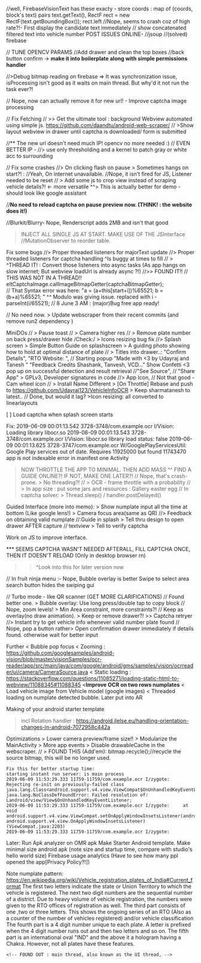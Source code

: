 //well, FirebaseVisionText has these exacty  - store coords : map of (coords, block's text) pairs
	text.getText(), RectF rect = new RectF(text.getBoundingBox()); rect.left
//Nope, seems to crash coz of high rate?!-  First display the candidate text immediately
// show concatenated filtered text into vehicle number
POST ISSUES ONLINE-
//jsoup
//(solved) firebase

// TUNE OPENCV PARAMS
//Add drawer and clean the top boxes
//back button confirm 
	-> **make it into boilerplate along with simple permissions handler**

//>Debug bitmap reading on firebase	=> It was synchronization issue, isProcessing isn't good as it waits on main thread. But why'd it not run the task ever?!

// Nope, now can actually remove it for new url! - Improve captcha image processing

// Fix Fetching 
	// >> Get the ultimate tool : background Webview automated using simple js.
		https://github.com/daandtu/android-web-scraper/
	//	>Show layout webview in drawer until captcha is downloaded/ form is submitted

//** The new url doesn't need much IP! opencv no more needed :)
// EVEN BETTER IP -
	//> use only thresholding and a kernel to patch gray or white acc to surrounding

// Fix some crashes
	//> On clicking flash on pause
	 > Sometimes hangs on start?! : 
		//Yeah, On internet unavailable.
		//Nope, it isn't fired for JS, Listener needed to be reset
// > Add some js to crop view instead of scraping vehicle details?! <- more versatile
 	^^> This is actually better for demo - should look like google assistant

//**No need to reload captcha on pause preview now. (THINK! : the website does it!)**

//Blurkit/Blurry- Nope, Renderscript adds 2MB and isn't that good

> INJECT ALL SINGLE JS AT START. MAKE USE OF THE JSInterface
	//MutationObserver to reorder table.

Fix some bugs
	//> Proper threaded listeners for majorText update
	//> Proper threaded listeners for captcha handling
		^Is buggy at times to fill
	// > ^THREAD IT! : Convert those listeners into async tasks (As app hangs on slow internet; But webview loadUrl is already async ?!) 
	//>> FOUND IT!! // THIS WAS NOT IN A THREAD!!
                  eltCaptchaImage.callImageBitmapGetter(captchaBitmapGetter);		
	// That Syntax error was here:
		"a = (a+this[start+i])%65521; b = (b+a)%65521; "
		^^ Modulo was giving issue. replaced with i - parseInt(i/65521);
	// 8 June 3 AM : (major)Bug free app ready!

// No need now. > Update webscraper from their recent commits (and remove run2 dependency )

MiniDOs 
	// > Pause toast
	// > Camera higher res
	// > Remove plate number on back press/drawer hide
	/Check:/ > Icons resizing bug fix
	//> Splash screen
		> Simple Button Guide on splashscreen
		> A guiding photo showing how to hold at optimal distance of plate
	// > Titles into drawer..: "Confirm Details", "RTO Website: ",
	// Starting popup "Made with <3 by <link>Udayraj and <link>Tanesh "
		"Feedback Credits <insta>Shashank, Tanvesh, VCD..."
	Show Confetti <3 pop up on successful detection and result retrieval
	//"<git>See Source", 
	//	"Share App"
	> GPLv3, Developer signatures in code
	//> App Icon, 
	// Not that good -  Cam wheel icon
	// > Install Name Different
	> [On Throttle] Rebase and push to https://github.com/Udayraj123/VehicleInfoOCR
		> Keep sharmatanesh to latest..
	// Done, but would it lag? >Icon resizing: all converted to linearlayouts

[ ] Load captcha when splash screen starts

Fix: 
2019-06-09 00:01:13.542 3728-3748/com.example.ocr I/Vision: Loading library libocr.so
2019-06-09 00:01:13.543 3728-3748/com.example.ocr I/Vision: libocr.so library load status: false
2019-06-09 00:01:13.625 3728-3747/com.example.ocr W/GooglePlayServicesUtil: Google Play services out of date.  Requires 11925000 but found 11743470
app is not indexable error in manifest one Activity


> NOW THROTTLE THE APP TO MINIMAL. THEN ADD MASS
	^^ FIND A GUIDE ONLINE?! IF NOT, MAKE ONE LATER?!
	// Nope, that's crash-prone. > No threading?!
	// > OCR - frame throttle with a probability
	// > In app size : put some jars and resources : Gallery easter egg	
	// In captcha solver: > Thread.sleep() / handler.postDelayed()


Guided Interface (more into memo):
	> Show numplate input all the time at bottom (Like google lens!)
	> Camera focus area(same as QR)
	//> Feedback on obtaining valid numplate
	//:Guide in splash > Tell thru design to open drawer AFTER capture
	// textview > Tell to verify captcha

Work on JS to improve interface.


*** SEEMS CAPTCHA WASN'T NEEDED AFTERALL, FILL CAPTCHA ONCE, THEN IT DOESN'T RELOAD (Only in desktop browser rn)
>>^Look into this for later version now

//  In fruit ninja menu :- Nope, Bubble overlay is better
	Swipe to select area
	search button hides the swiping gui

// Turbo mode - like QR scanner (GET MORE CLARIFICATIONS)
	// Found better one. > Bubble overlay: Use long press/double tap to copy block
	// Nope, zoom levels! > Min Area constraint, more constraints?!
	// Keep as overlay(no draw animation). > Keep or remove drawer?!
	>> Captcha retryer
	//> Instant try to get vehicle info whenever valid number plate found
	// Nope, pop a button rather> Open confirmation drawer immediately if details found. otherwise wait for better input

Further
	< Bubble pop focus
	< Zooming : https://github.com/googlesamples/android-vision/blob/master/visionSamples/ocr-reader/app/src/main/java/com/google/android/gms/samples/vision/ocrreader/ui/camera/CameraSource.java
	< Static loading : https://stackoverflow.com/questions/11085271/loading-static-html-to-webview/11088345#11088345
	<**Improve OCR on two rows numplates**
	< Load vehicle image from Vehicle model (google images)
	< Threaded loading on numplate detected bubble. Later put into AR

Making of your android starter template
> incl Rotation handler : https://android.jlelse.eu/handling-orientation-changes-in-android-7072958c442a

Optimizations
	> Lower camera preview/frame size!! 
	> Modularize the MainActivity
		> More app events
	> Disable drawableCache in the webscraper.
	// > FOUND THIS (Add'em): bitmap.recycle();//recycle the source bitmap, this will be no longer used.

	Fix this for better startup time: 
	starting instant run server: is main process
	2019-06-09 11:53:29.333 11759-11759/com.example.ocr I/zygote: Rejecting re-init on previously-failed class java.lang.Class<android.support.v4.view.ViewCompat$OnUnhandledKeyEventListenerWrapper>: java.lang.NoClassDefFoundError: Failed resolution of: Landroid/view/View$OnUnhandledKeyEventListener;
	2019-06-09 11:53:29.333 11759-11759/com.example.ocr I/zygote:     at void android.support.v4.view.ViewCompat.setOnApplyWindowInsetsListener(android.view.View, android.support.v4.view.OnApplyWindowInsetsListener) (ViewCompat.java:2203)
	2019-06-09 11:53:29.333 11759-11759/com.example.ocr I/zygote:     

Later:
	Run Apk analyzer on OMR apk
	Make Starter Android template.
	Make minimal size android apk (note size and startup time, compare with studio's hello world size)
	Firebase usage analytics (Have to see how many ppl opened the app[Privacy Policy?!])

Note numplate pattern:
https://en.wikipedia.org/wiki/Vehicle_registration_plates_of_India#Current_format
    The first two letters indicate the state or Union Territory to which the vehicle is registered.
    The next two digit numbers are the sequential number of a district. Due to heavy volume of vehicle registration, the numbers were given to the RTO offices of registration as well.
    The third part consists of one ,two or three letters. This shows the ongoing series of an RTO (Also as a counter of the number of vehicles registered) and/or vehicle classification
    The fourth part is a 4 digit number unique to each plate. A letter is prefixed when the 4 digit number runs out and then two letters and so on.
    The fifth part is an international oval "IND" and the above it a hologram having a Chakra. However, not all plates have these features.

    <!-- FOUND OUT : main thread, also known as the UI thread, -->

